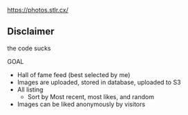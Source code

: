 https://photos.stlr.cx/
## Disclaimer
the code sucks



GOAL

- Hall of fame feed (best selected by me)
- Images are uploaded, stored in database, uploaded to S3
- All listing
  - Sort by Most recent, most likes, and random
- Images can be liked anonymously by visitors